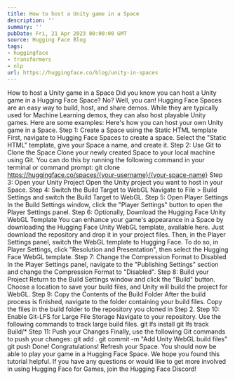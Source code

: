 ```yaml
---
title: How to host a Unity game in a Space
description: ''
summary: ''
pubDate: Fri, 21 Apr 2023 00:00:00 GMT
source: Hugging Face Blog
tags:
- huggingface
- transformers
- nlp
url: https://huggingface.co/blog/unity-in-spaces
---
```


How to host a Unity game in a Space
Did you know you can host a Unity game in a Hugging Face Space? No? Well, you can!
Hugging Face Spaces are an easy way to build, host, and share demos. While they are typically used for Machine Learning demos, they can also host playable Unity games. Here are some examples:
Here's how you can host your own Unity game in a Space.
Step 1: Create a Space using the Static HTML template
First, navigate to Hugging Face Spaces to create a space.
Select the "Static HTML" template, give your Space a name, and create it.
Step 2: Use Git to Clone the Space
Clone your newly created Space to your local machine using Git. You can do this by running the following command in your terminal or command prompt:
git clone https://huggingface.co/spaces/{your-username}/{your-space-name}
Step 3: Open your Unity Project
Open the Unity project you want to host in your Space.
Step 4: Switch the Build Target to WebGL
Navigate to File > Build Settings
and switch the Build Target to WebGL.
Step 5: Open Player Settings
In the Build Settings window, click the "Player Settings" button to open the Player Settings panel.
Step 6: Optionally, Download the Hugging Face Unity WebGL Template
You can enhance your game's appearance in a Space by downloading the Hugging Face Unity WebGL template, available here. Just download the repository and drop it in your project files.
Then, in the Player Settings panel, switch the WebGL template to Hugging Face. To do so, in Player Settings, click "Resolution and Presentation", then select the Hugging Face WebGL template.
Step 7: Change the Compression Format to Disabled
In the Player Settings panel, navigate to the "Publishing Settings" section and change the Compression Format to "Disabled".
Step 8: Build your Project
Return to the Build Settings window and click the "Build" button. Choose a location to save your build files, and Unity will build the project for WebGL.
Step 9: Copy the Contents of the Build Folder
After the build process is finished, navigate to the folder containing your build files. Copy the files in the build folder to the repository you cloned in Step 2.
Step 10: Enable Git-LFS for Large File Storage
Navigate to your repository. Use the following commands to track large build files.
git lfs install
git lfs track Build/*
Step 11: Push your Changes
Finally, use the following Git commands to push your changes:
git add .
git commit -m "Add Unity WebGL build files"
git push
Done!
Congratulations! Refresh your Space. You should now be able to play your game in a Hugging Face Space.
We hope you found this tutorial helpful. If you have any questions or would like to get more involved in using Hugging Face for Games, join the Hugging Face Discord!